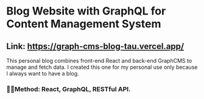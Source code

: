 # Blog Website with GraphQL for Content Management System

## Link: https://graph-cms-blog-tau.vercel.app/

This personal blog combines front-end React and back-end GraphCMS to manage and fetch data. I created this one for my personal use only because I always want to have a blog.

### 🧑‍💻Method: React, GraphQL, RESTful API.
